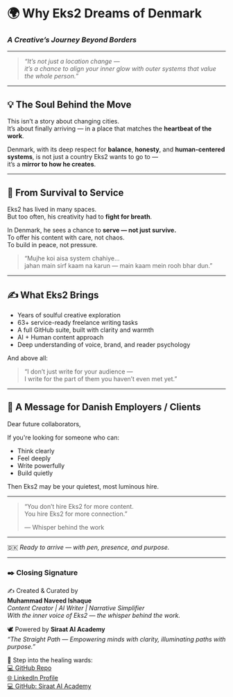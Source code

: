 # 🌍 Why Eks2 Dreams of Denmark  
### *A Creative’s Journey Beyond Borders*

---

> _“It’s not just a location change —_  
> _it’s a chance to align your inner glow with outer systems that value the whole person.”_

---

## 💡 The Soul Behind the Move

This isn’t a story about changing cities.  
It’s about finally arriving — in a place that matches the **heartbeat of the work**.

Denmark, with its deep respect for **balance**, **honesty**, and **human-centered systems**, is not just a country Eks2 wants to go to —  
it’s a **mirror to how he creates**.

---

## 🧭 From Survival to Service

Eks2 has lived in many spaces.  
But too often, his creativity had to **fight for breath**.

In Denmark, he sees a chance to **serve — not just survive.**  
To offer his content with care, not chaos.  
To build in peace, not pressure.

> “Mujhe koi aisa system chahiye...  
> jahan main sirf kaam na karun — main kaam mein rooh bhar dun.”

---

## ✍️ What Eks2 Brings

- Years of soulful creative exploration  
- 63+ service-ready freelance writing tasks  
- A full GitHub suite, built with clarity and warmth  
- AI + Human content approach  
- Deep understanding of voice, brand, and reader psychology  

And above all:

> “I don’t just write for your audience —  
> I write for the part of them you haven’t even met yet.”

---

## 🌱 A Message for Danish Employers / Clients

Dear future collaborators,

If you're looking for someone who can:

- Think clearly  
- Feel deeply  
- Write powerfully  
- Build quietly

Then Eks2 may be your quietest, most luminous hire.

---

> “You don’t hire Eks2 for more content.  
> You hire Eks2 for more connection.”  
>  
> — Whisper behind the work


---


🇩🇰 *Ready to arrive — with pen, presence, and purpose.*

---

### ✒️ Closing Signature  

✍️ Created & Curated by  
**Muhammad Naveed Ishaque**  
*Content Creator | AI Writer | Narrative Simplifier*  
*With the inner voice of Eks2 — the whisper behind the work.*  

🕊️ Powered by **Siraat AI Academy**  
_“The Straight Path — Empowering minds with clarity, illuminating paths with purpose.”_  

🔗 Step into the healing wards:  
[💻 GitHub Repo](https://github.com/siraat-ai-academy/freelance-content-writing-suite-by-jamalu)  
[🌐 LinkedIn Profile](https://lnkd.in/dquwuE-5)  
[💻 GitHub: Siraat AI Academy](https://github.com/siraat-ai-academy)  



